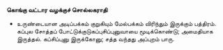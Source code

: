 **கொங்கு வட்டார வழக்குச் சொல்லகராதி**
- உருண்டையான அடிப்பக்கம் குறுகியும் மேல்பக்கம் விரிந்தும் இருக்கும் பத்திரம். கப்புல சோத்தப் போட்டுக்குடுகப்புசிப்புனுவாயை மூடிக்கொண்டு; அமைதியாக இருத்தல். கப்சிப்புனு இருக்கோனு; சத்த வந்தது அப்புறம் பாரு.

